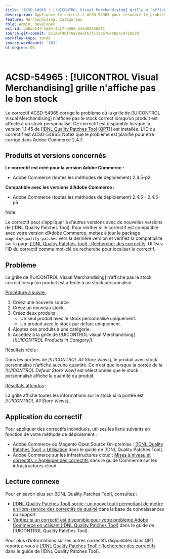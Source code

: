 ```yaml
---
title: 'ACSD-54965 : [!UICONTROL Visual Merchandising] grille n''affiche pas le bon stock'
description: Appliquez le correctif ACSD-54965 pour résoudre le problème d’Adobe Commerce où la grille de [!UICONTROL Visual Merchandising] n’affiche pas le stock correct lorsqu’un produit est affecté au stock personnalisé.
feature: Merchandising, Categories
role: Admin, Developer
exl-id: bd8a3547-1d84-4a17-b006-b35d92256211
source-git-commit: 011a6f46f76029eaf67f172b576e58dac9710a3d
workflow-type: tm+mt
source-wordcount: '383'
ht-degree: 0%

---
```


# ACSD-54965 : [!UICONTROL Visual Merchandising] grille n&#39;affiche pas le bon stock

Le correctif ACSD-54965 corrige le problème où la grille de [!UICONTROL Visual Merchandising] n’affiche pas le stock correct lorsqu’un produit est affecté à un stock personnalisé. Ce correctif est disponible lorsque la version 1.1.45 de [[!DNL Quality Patches Tool (QPT)]](https://experienceleague.adobe.com/en/docs/commerce-operations/tools/quality-patches-tool/quality-patches-tool-to-self-serve-quality-patches) est installée. L’ID du correctif est ACSD-54965. Notez que le problème est planifié pour être corrigé dans Adobe Commerce 2.4.7.

## Produits et versions concernés

**Le correctif est créé pour la version Adobe Commerce :**

* Adobe Commerce (toutes les méthodes de déploiement) 2.4.5-p2

**Compatible avec les versions d’Adobe Commerce :**

* Adobe Commerce (toutes les méthodes de déploiement) 2.4.5 - 2.4.5-p5

>[!NOTE]
>
>Le correctif peut s’appliquer à d’autres versions avec de nouvelles versions de [!DNL Quality Patches Tool]. Pour vérifier si le correctif est compatible avec votre version d’Adobe Commerce, mettez à jour le package `magento/quality-patches` vers la dernière version et vérifiez la compatibilité sur la page [[!DNL Quality Patches Tool] : Rechercher des correctifs](https://experienceleague.adobe.com/tools/commerce-quality-patches/index.html). Utilisez l’ID du correctif comme mot-clé de recherche pour localiser le correctif.

## Problème

La grille de [!UICONTROL Visual Merchandising] n’affiche pas le stock correct lorsqu’un produit est affecté à un stock personnalisé.

<u>Procédure à suivre </u> :

1. Créez une nouvelle source.
1. Créez un nouveau stock.
1. Créez deux produits :
   * Un seul produit avec le stock personnalisé uniquement.
   * Un produit avec le stock par défaut uniquement.
1. Ajoutez ces produits à une catégorie.
1. Accédez à la grille de [!UICONTROL visual Merchandising] (*[!UICONTROL Products in Category]*).

<u>Résultats réels</u> :

Dans les portées de *[!UICONTROL All Store Views]*, le produit avec stock personnalisé n’affiche aucune quantité. Ce n’est que lorsque la portée de la *[!UICONTROL Default Store View]* est sélectionnée que le stock personnalisé affiche la quantité du produit.

<u>Résultats attendus</u> :

La grille affiche toutes les informations sur le stock si la portée est *[!UICONTROL All Store Views]*.

## Application du correctif

Pour appliquer des correctifs individuels, utilisez les liens suivants en fonction de votre méthode de déploiement :

* Adobe Commerce ou Magento Open Source On-premise : [[!DNL Quality Patches Tool] > Utilisation](/help/tools/quality-patches-tool/usage.md) dans le guide de [!DNL Quality Patches Tool].
* Adobe Commerce sur les infrastructures cloud : [Mises à niveau et correctifs > Appliquer des correctifs](https://experienceleague.adobe.com/docs/commerce-cloud-service/user-guide/develop/upgrade/apply-patches.html) dans le guide Commerce sur les infrastructures cloud .

## Lecture connexe

Pour en savoir plus sur [!DNL Quality Patches Tool], consultez :

* [[!DNL Quality Patches Tool] sortie : un nouvel outil permettant de mettre en libre-service des correctifs de qualité](https://experienceleague.adobe.com/en/docs/commerce-operations/tools/quality-patches-tool/quality-patches-tool-to-self-serve-quality-patches) dans la base de connaissances du support.
* [Vérifiez si un correctif est disponible pour votre problème Adobe Commerce en utilisant [!DNL Quality Patches Tool]](/help/tools/quality-patches-tool/patches-available-in-qpt/check-patch-for-magento-issue-with-magento-quality-patches.md) dans le guide de [!UICONTROL Quality Patches Tool].


Pour plus d’informations sur les autres correctifs disponibles dans QPT, reportez-vous à [[!DNL Quality Patches Tool] : Rechercher des correctifs](https://experienceleague.adobe.com/tools/commerce-quality-patches/index.html) dans le guide de [!DNL Quality Patches Tool].
